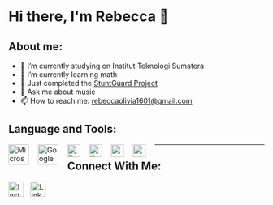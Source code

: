 # Hi there, I'm Rebecca  👋

## About me:

- 🔭 I’m currently studying on Institut Teknologi Sumatera
- 🌱 I’m currently learning math
- 📝 Just completed the [StuntGuard Project](https://github.com/StuntGuard)
- 💬 Ask me about music
- 📫 How to reach me: rebeccaolivia1601@gmail.com


## Language and Tools:
[<img align="left" alt="Microsoft Office" width="40px" src="https://upload.wikimedia.org/wikipedia/commons/4/4f/Microsoft_Office_2013-2019_logo_and_wordmark.svg" style="padding-right:15px;" />](https://www.microsoft.com/id-id/microsoft-365/microsoft-office)

[<img align="left" alt="Google Workspace" width="40px" src="https://techcrunch.com/wp-content/uploads/2020/10/Google-Workspace-Icons.png" style="padding-right:15px;" />](https://workspace.google.com/)

[<img align="left" alt="R" width="25px" src="https://upload.wikimedia.org/wikipedia/commons/thumb/1/1b/R_logo.svg/1280px-R_logo.svg.png" style="padding-right:15px;" />](https://www.r-project.org/)

[<img align="left" alt="Colab" width="25px" src="https://upload.wikimedia.org/wikipedia/commons/d/d0/Google_Colaboratory_SVG_Logo.svg" style="padding-right:15px;" />](https://colab.research.google.com/)

[<img align="left" width="25px" src="https://encrypted-tbn0.gstatic.com/images?q=tbn:ANd9GcS6cdHb0zZc3N4mV1Xr90tgmp_EWnzeZU3_Rg&s" style="padding-right:15px;" />](http://www.flowgorithm.org/)

[<img align="left" width="25px" src="https://upload.wikimedia.org/wikipedia/commons/thumb/c/c3/Python-logo-notext.svg/1869px-Python-logo-notext.svg.png" style="padding-right:15px;" />
](https://www.python.org/)
     

-------


## Connect With Me:
[<img align="left" alt="Instagram" width="30px" src="https://play-lh.googleusercontent.com/VRMWkE5p3CkWhJs6nv-9ZsLAs1QOg5ob1_3qg-rckwYW7yp1fMrYZqnEFpk0IoVP4LM=w480-h960-rw" style="padding-right:10px;" />
](https://www.instagram.com/rebeccaaolivia)

[<img align="left" alt="LinkedIn" width="30px" src="https://play-lh.googleusercontent.com/kMofEFLjobZy_bCuaiDogzBcUT-dz3BBbOrIEjJ-hqOabjK8ieuevGe6wlTD15QzOqw=w480-h960-rw" style="padding-right:10px;" />
](https://www.linkedin.com/in/rebeccaolivia/)
